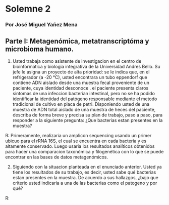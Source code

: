 # Solemne 2

### Por José Miguel Yañez Mena

## Parte I: Metagenómica, metatranscriptóma y microbioma humano.

1. Usted trabaja como asistente de investigacion en el centro de bioinformatica y biologia integrativa de la Universidad Andres Bello. Su jefe le asigna un proyecto de alta prioridad: se le indica que, en el refrigerador (a -20 °C), usted encontrara un tubo eppendorf que contiene ADN aislado desde una muestra fecal proveniente de un paciente, cuya identidad desconoce . el paciente presenta claros sintomas de una infeccion bacterian intestinal, pero no se ha podido identificar la identidad del patógeno responsable mediante el metodo tradicional de cultivo en placa de petri. Disponiendo usted de una muestra de ADN total aislado de una muestra de heces del paciente, describa de forma breve y precisa su plan de trabajo, paso a paso, para responder a la siguiente pregunta: ¿Que bacterias estan presentes en la muestra?

R: Primeramente, realizaria un amplicon sequencing usando un primer ubicuo para el rRNA 16S, el cual se encuentra en cada bacteria y es altamente conservado. Luego usaria los resultados analíticos obtenidos para hacer una comparacion taxonómica y filogenética con lo que se puede encontrar en las bases de datos metagenómicos. 

2. Siguiendo con la situacion planteada en el enunciado anterior. Usted ya tiene los resultados de su trabajo, es decir, usted sabe qué bacterias estan presentes en la muestra. De acuerdo a sus hallazgos, ¿bajo que criterio usted indicaria a una de las bacterias como el patogeno y por qué?

R: 
